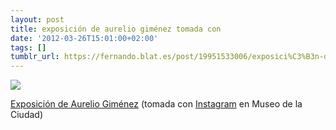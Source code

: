 ```yaml
---
layout: post
title: exposición de aurelio giménez tomada con
date: '2012-03-26T15:01:00+02:00'
tags: []
tumblr_url: https://fernando.blat.es/post/19951533006/exposici%C3%B3n-de-aurelio-gim%C3%A9nez-tomada-con
---
```

 ![](/tumblr_files/tumblr_m1hthtKqzJ1qz4y16o1_640.jpg)  

[Exposición de Aurelio Giménez](http://agendacultural.buenosaires.gob.ar/evento/un-oriental-que-dibujo-a-buenos-aires-de-aurelio-gimenez/4272) (tomada con [Instagram](http://instagr.am) en Museo de la Ciudad)
